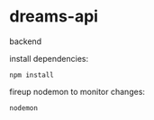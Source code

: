 # dreams-api
backend 

install dependencies: 
```
npm install
```

fireup nodemon to monitor changes:

```
nodemon
```
